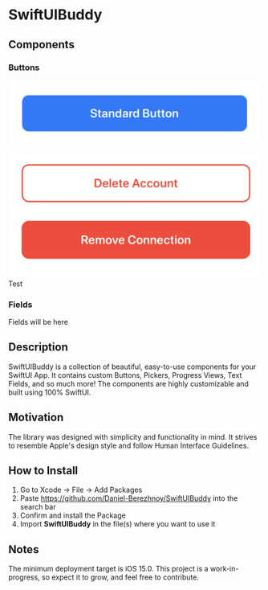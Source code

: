 # SwiftUIBuddy

## Components

### Buttons
![StandardButton](Screenshots/Buttons/StandardButton.png)
![DestructiveButton](Screenshots/Buttons/DestructiveButton.png)  
Test

### Fields
Fields will be here

## Description
SwiftUIBuddy is a collection of beautiful, easy-to-use components for your SwiftUI App. It contains custom Buttons, Pickers, Progress Views, Text Fields, and so much more! The components are highly customizable and built using 100% SwiftUI.

## Motivation
The library was designed with simplicity and functionality in mind. It strives to resemble Apple's design style and follow Human Interface Guidelines.

## How to Install
1) Go to Xcode -> File -> Add Packages
2) Paste https://github.com/Daniel-Berezhnoy/SwiftUIBuddy into the search bar
3) Confirm and install the Package
4) Import **SwiftUIBuddy** in the file(s) where you want to use it

## Notes
The minimum deployment target is iOS 15.0. This project is a work-in-progress, so expect it to grow, and feel free to contribute.
